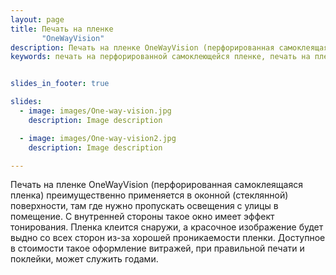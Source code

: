 ```yaml
---
layout: page
title: Печать на пленке 
       "ОneWayVision"
description: Печать на пленке OneWayVision (перфорированная самоклеящаяся пленка) преимущественно применяется в оконной (стеклянной) поверхности, там где нужно пропускать освещения с улицы в помещение. 
keywords: печать на перфорированной самоклеющейся пленке, печать на пленке в дырочку, печать на пленке One Way Vision, пленка для окон и стеклянных поверхностей, дешовая цена на печать, креативное оформление витрин.


slides_in_footer: true

slides:
  - image: images/One-way-vision.jpg
    description: Image description

  - image: images/One-way-vision2.jpg
    description: Image description

---
```


Печать на пленке OneWayVision (перфорированная самоклеящаяся пленка) преимущественно применяется в оконной (стеклянной) поверхности, там где нужно пропускать освещения с улицы в помещение. С внутренней стороны такое окно имеет эффект тонирования. Пленка клеится снаружи, а красочное изображение будет выдно со всех сторон из-за хорошей проникаемости пленки. Доступное в стоимости такое оформление витражей, при правильной печати и поклейки, может служить годами.
